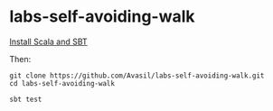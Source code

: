 # labs-self-avoiding-walk

[Install Scala and SBT](https://www.scala-lang.org/download/)

Then:

```
git clone https://github.com/Avasil/labs-self-avoiding-walk.git
cd labs-self-avoiding-walk

sbt test
```
